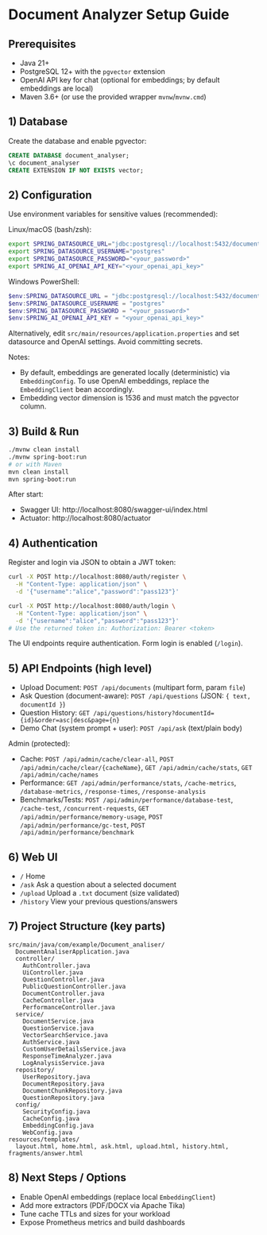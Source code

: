# Document Analyzer Setup Guide

## Prerequisites

- Java 21+
- PostgreSQL 12+ with the `pgvector` extension
- OpenAI API key for chat (optional for embeddings; by default embeddings are local)
- Maven 3.6+ (or use the provided wrapper `mvnw`/`mvnw.cmd`)

## 1) Database

Create the database and enable pgvector:

```sql
CREATE DATABASE document_analyser;
\c document_analyser
CREATE EXTENSION IF NOT EXISTS vector;
```

## 2) Configuration

Use environment variables for sensitive values (recommended):

Linux/macOS (bash/zsh):
```bash
export SPRING_DATASOURCE_URL="jdbc:postgresql://localhost:5432/document_analyser"
export SPRING_DATASOURCE_USERNAME="postgres"
export SPRING_DATASOURCE_PASSWORD="<your_password>"
export SPRING_AI_OPENAI_API_KEY="<your_openai_api_key>"
```

Windows PowerShell:
```powershell
$env:SPRING_DATASOURCE_URL = "jdbc:postgresql://localhost:5432/document_analyser"
$env:SPRING_DATASOURCE_USERNAME = "postgres"
$env:SPRING_DATASOURCE_PASSWORD = "<your_password>"
$env:SPRING_AI_OPENAI_API_KEY = "<your_openai_api_key>"
```

Alternatively, edit `src/main/resources/application.properties` and set datasource and OpenAI settings. Avoid committing secrets.

Notes:
- By default, embeddings are generated locally (deterministic) via `EmbeddingConfig`. To use OpenAI embeddings, replace the `EmbeddingClient` bean accordingly.
- Embedding vector dimension is 1536 and must match the pgvector column.

## 3) Build & Run

```bash
./mvnw clean install
./mvnw spring-boot:run
# or with Maven
mvn clean install
mvn spring-boot:run
```

After start:
- Swagger UI: http://localhost:8080/swagger-ui/index.html
- Actuator: http://localhost:8080/actuator

## 4) Authentication

Register and login via JSON to obtain a JWT token:

```bash
curl -X POST http://localhost:8080/auth/register \
  -H "Content-Type: application/json" \
  -d '{"username":"alice","password":"pass123"}'

curl -X POST http://localhost:8080/auth/login \
  -H "Content-Type: application/json" \
  -d '{"username":"alice","password":"pass123"}'
# Use the returned token in: Authorization: Bearer <token>
```

The UI endpoints require authentication. Form login is enabled (`/login`).

## 5) API Endpoints (high level)

- Upload Document: `POST /api/documents` (multipart form, param `file`)
- Ask Question (document-aware): `POST /api/questions` (JSON: `{ text, documentId }`)
- Question History: `GET /api/questions/history?documentId={id}&order=asc|desc&page={n}`
- Demo Chat (system prompt + user): `POST /api/ask` (text/plain body)

Admin (protected):
- Cache: `POST /api/admin/cache/clear-all`, `POST /api/admin/cache/clear/{cacheName}`, `GET /api/admin/cache/stats`, `GET /api/admin/cache/names`
- Performance: `GET /api/admin/performance/stats`, `/cache-metrics`, `/database-metrics`, `/response-times`, `/response-analysis`
- Benchmarks/Tests: `POST /api/admin/performance/database-test`, `/cache-test`, `/concurrent-requests`, `GET /api/admin/performance/memory-usage`, `POST /api/admin/performance/gc-test`, `POST /api/admin/performance/benchmark`

## 6) Web UI

- `/` Home
- `/ask` Ask a question about a selected document
- `/upload` Upload a `.txt` document (size validated)
- `/history` View your previous questions/answers

## 7) Project Structure (key parts)

```
src/main/java/com/example/Document_analiser/
  DocumentAnaliserApplication.java
  controller/
    AuthController.java
    UiController.java
    QuestionController.java
    PublicQuestionController.java
    DocumentController.java
    CacheController.java
    PerformanceController.java
  service/
    DocumentService.java
    QuestionService.java
    VectorSearchService.java
    AuthService.java
    CustomUserDetailsService.java
    ResponseTimeAnalyzer.java
    LogAnalysisService.java
  repository/
    UserRepository.java
    DocumentRepository.java
    DocumentChunkRepository.java
    QuestionRepository.java
  config/
    SecurityConfig.java
    CacheConfig.java
    EmbeddingConfig.java
    WebConfig.java
resources/templates/
  layout.html, home.html, ask.html, upload.html, history.html, fragments/answer.html
```

## 8) Next Steps / Options

- Enable OpenAI embeddings (replace local `EmbeddingClient`)
- Add more extractors (PDF/DOCX via Apache Tika)
- Tune cache TTLs and sizes for your workload
- Expose Prometheus metrics and build dashboards

